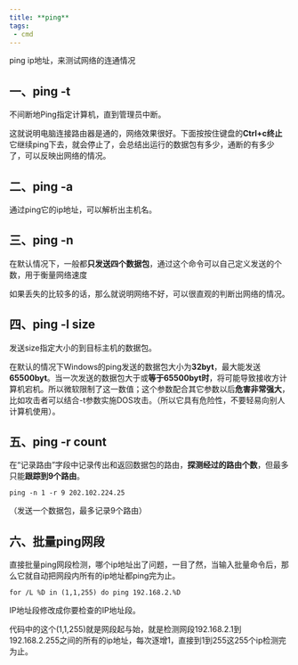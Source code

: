 ```yaml
---
title: **ping**
tags:
 - cmd
---
```


ping ip地址，来测试网络的连通情况

## 一、ping -t

不间断地Ping指定计算机，直到管理员中断。

这就说明电脑连接路由器是通的，网络效果很好。下面按按住键盘的**Ctrl+c终止**它继续ping下去，就会停止了，会总结出运行的数据包有多少，通断的有多少了，可以反映出网络的情况。

## 二、ping -a

通过ping它的ip地址，可以解析出主机名。

## 三、ping -n

在默认情况下，一般都**只发送四个数据包**，通过这个命令可以自己定义发送的个数，用于衡量网络速度

如果丢失的比较多的话，那么就说明网络不好，可以很直观的判断出网络的情况。

## 四、ping -l size

发送size指定大小的到目标主机的数据包。

在默认的情况下Windows的ping发送的数据包大小为**32byt**，最大能发送**65500byt**。当一次发送的数据包大于或**等于65500byt时**，将可能导致接收方计算机宕机。所以微软限制了这一数值；这个参数配合其它参数以后**危害非常强大**，比如攻击者可以结合-t参数实施DOS攻击。（所以它具有危险性，不要轻易向别人计算机使用）。

## 五、ping -r count

在“记录路由”字段中记录传出和返回数据包的路由，**探测经过的路由个数**，但最多只能**跟踪到9个路由**。

```
ping -n 1 -r 9 202.102.224.25
```

（发送一个数据包，最多记录9个路由）

## 六、批量ping网段

直接批量ping网段检测，哪个ip地址出了问题，一目了然，当输入批量命令后，那么它就自动把网段内所有的ip地址都ping完为止。

```
for /L %D in (1,1,255) do ping 192.168.2.%D
```

IP地址段修改成你要检查的IP地址段。

代码中的这个(1,1,255)就是网段起与始，就是检测网段192.168.2.1到192.168.2.255之间的所有的ip地址，每次逐增1，直接到1到255这255个ip检测完为止。